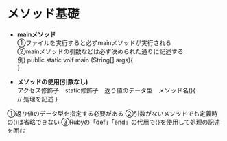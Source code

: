 # メソッド基礎

- **mainメソッド**  
  ①ファイルを実行すると必ずmainメソッドが実行される    
  ②mainメソッドの引数などは必ず決められた通りに記述する
  <br>
  例)
  public static voif main (String[] args){  
  }

- **メソッドの使用(引数なし)**  
  アクセス修飾子&emsp;static修飾子&emsp;返り値のデータ型&emsp;メソッド名(){  
  //  処理を記述
  }

①返り値のデータ型を指定する必要がある
②引数がないメソッドでも定義時の()は省略できない
③Rubyの「def」「end」の代用で{}を使用して処理の記述を囲む
